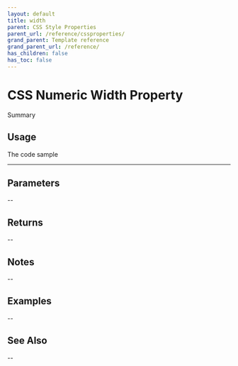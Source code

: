 ```yaml
---
layout: default
title: width
parent: CSS Style Properties
parent_url: /reference/cssproperties/
grand_parent: Template reference
grand_parent_url: /reference/
has_children: false
has_toc: false
---
```


# CSS Numeric Width Property

Summary

## Usage

 The code sample

---

## Parameters

--

## Returns 

--

## Notes


-- 

## Examples


--


## See Also


--

